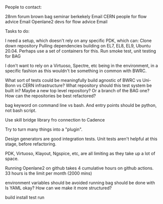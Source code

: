 People to contact:

28nm forum
brown bag seminar berkekely
Email CERN people for flow advice
Email Openlane2 devs for flow advice
Email 



Tasks to do:

I need a setup, which doesn't rely on any specific PDK, which can:
Clone down repository
Pulling dependencies
building on EL7, EL8, EL9, Ubuntu 20.04. Perhaps use a set of containers for this.
Run smoke test, unit testing for BAG


I don't want to rely on a Virtuoso, Spectre, etc being in the environment, in a specific fashion
as this wouldn't be something in common with BWRC.

What sort of tests could be meaningfully build agnostic of BWRC vs Uni-Bonn vs CERN infrastructure?
What repository should this test system be built in? Maybe a new top level repository? Or a branch of the BAG one?
How can the repositories be best refactored?


bag keyword on command line vs bash. And entry points should be python, not bash script.

Use skill bridge library fro connection to Cadence

Try to turn many things into a "plugin".

Design generators are good integration tests. Unit tests aren't helpful at this stage, before refactoring.

PDK, Virtuoso, Klayout, Ngspice, etc, are all limiting as they take up a lot of space.

Running Openlane2 on github takes 4 cumulative hours on github actions. 33 hours is the limit per month (2000 mins)


environment variables should be avoided
running bag should be done with 
Is YAML okay? How can we make it more structured?


build
install
test
run
